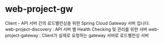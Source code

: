 # web-project-gw

 Client - API 서버 간의 로드밸런싱을 위한
 Spring Cloud Gateway 서버 입니다.
 web-project-discovery : API 서버 별 Health Checking 및 관리를 위한 서버
 web-project-gateway : Client가 실제로 요청하는 gateway 서버로 로드밸런싱 서버
